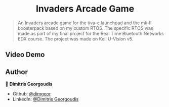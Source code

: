 <h1 align="center">Invaders Arcade Game</h1>
<p>
</p>

> An Invaders arcade game for the tiva-c launchpad and the mk-II boosterpack based on my custom RTOS.
> The specific RTOS was made as part of my final project for the Real Time Bluetooth Networks EDX course. 
> The project was made on Keil U-Vision v5.

## Video Demo

## Author

👤 **Dimitris Georgoudis**

* Github: [@dimgeor](https://github.com/dimgeor)
* LinkedIn: [@Dimitris Georgoudis](https://www.linkedin.com/in/dimitris-georgoudis-2411441b6/)

